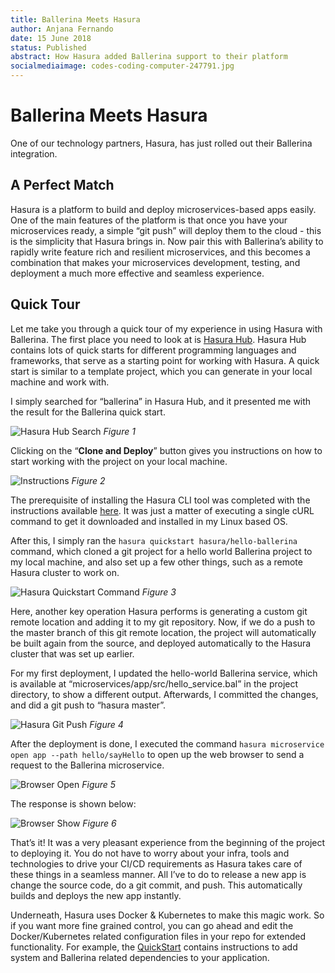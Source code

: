 ```yaml
---
title: Ballerina Meets Hasura
author: Anjana Fernando
date: 15 June 2018
status: Published
abstract: How Hasura added Ballerina support to their platform
socialmediaimage: codes-coding-computer-247791.jpg
---
```


# Ballerina Meets Hasura

One of our technology partners, Hasura, has just rolled out their Ballerina integration.

## A Perfect Match

Hasura is a platform to build and deploy microservices-based apps easily. One of the main features of the platform is that once you have your microservices ready, a simple “git push” will deploy them to the cloud - this is the simplicity that Hasura brings in. Now pair this with Ballerina’s ability to rapidly write feature rich and resilient microservices, and this becomes a combination that makes your microservices development, testing, and deployment a much more effective and seamless experience.

## Quick Tour

Let me take you through a quick tour of my experience in using Hasura with Ballerina. The first place you need to look at is [Hasura Hub](https://hasura.io/hub). Hasura Hub contains lots of quick starts for different programming languages and frameworks, that serve as a starting point for working with Hasura. A quick start is similar to a template project, which you can generate in your local machine and work with. 

I simply searched for “ballerina” in Hasura Hub, and it presented me with the result for the Ballerina quick start.

![Hasura Hub Search](images/figure_3.1.png) 
*Figure 1*

Clicking on the “**Clone and Deploy**” button gives you instructions on how to start working with  the project on your local machine.

![Instructions](images/figure_3.2.png) 
*Figure 2*

The prerequisite of installing the Hasura CLI tool was completed with the instructions available [here](https://docs.hasura.io/0.15/manual/install-hasura-cli.html). It was just a matter of executing a single cURL command to get it downloaded and installed in my Linux based OS.

After this, I simply ran the `hasura quickstart hasura/hello-ballerina` command, which cloned a git project for a hello world Ballerina project to my local machine, and also set up a few other things, such as a remote Hasura cluster to work on.

![Hasura Quickstart Command](images/figure_3.3.png) 
*Figure 3*

Here, another key operation Hasura performs is generating a custom git remote location and adding it to my git repository. Now, if we do a push to the master branch of this git remote location, the project will automatically be built again from the source, and deployed automatically to the Hasura cluster that was set up earlier.

For my first deployment, I updated the hello-world Ballerina service, which is available at “microservices/app/src/hello_service.bal” in the project directory, to show a different output. Afterwards, I committed the changes, and did a git push to “hasura master”.

![Hasura Git Push](images/figure_3.4.png) 
*Figure 4*

After the deployment is done, I executed the command `hasura microservice open app --path hello/sayHello` to open up the web browser to send a request to the Ballerina microservice.

![Browser Open](images/figure_3.5.png) 
*Figure 5*

The response is shown below: 

![Browser Show](images/figure_3.6.png) 
*Figure 6*

That’s it! It was a very pleasant experience from the beginning of the project to deploying it. You do not have to worry about your infra, tools and technologies to drive your CI/CD requirements as Hasura takes care of these things in a seamless manner. All I’ve to do to release a new app is change the source code, do a git commit, and push. This automatically builds and deploys the new app instantly. 

Underneath, Hasura uses Docker & Kubernetes to make this magic work. So if you want more fine grained control, you can go ahead and edit the Docker/Kubernetes related configuration files in your repo for extended functionality. For example, the [QuickStart](https://hasura.io/hub/projects/hasura/hello-ballerina/adding-dependencies) contains instructions to add system and Ballerina related dependencies to your application.
